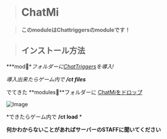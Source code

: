 ># ChatMi


>**このmoduleはChattriggersのmoduleです！**

>## インストール方法

***mod📁**フォルダーに[ChatTriggers](https://github.com/ChatTriggers/ChatTriggers/releases/download/2.2.0/ctjs-2.2.0-1.8.9.jar)を導入!*

*導入出来たらゲーム内で **/ct files***

でてきた **modules📁**フォルダーに <ins>ChatMiをドロップ</ins> 

![Image](https://github.com/user-attachments/assets/aaee3b64-43ca-40f4-b601-7a0444dfd506)

 *できたらゲーム内で **/ct load** *

 **何かわからないことがあればサーバーのSTAFFに聞いてください**